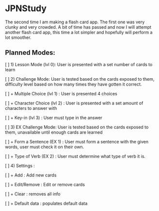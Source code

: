 # JPNStudy
The second time I am making a flash card app. The first one was very clunky and very crowded. A bit of time has passed and now I will attempt another flash card app, this time a lot simpler and hopefully will perform a lot smoother.

## Planned Modes:

[ ] 1) Lesson Mode (lvl 0): User is presented with a set number of cards to learn

[ ] 2) Challenge Mode: User is tested based on the cards exposed to them, difficulty level based on how many times they have gotten it correct.

[ ] + Multiple Choice (lvl 1) : User is presented 4 choices
  
[ ] + Character Choice (lvl 2) : User is presented with a set amount of characters to answer with
  
[ ] + Key-in (lvl 3) : User must type in the answer
  
[ ] 3) EX Challenge Mode: User is tested based on the cards exposed to them, unavailable until enough cards are learned

[ ] + Form a Sentence (EX 1) : User must form a sentence with the given words, user must check it on their own.
  
[ ] + Type of Verb (EX 2) : User must determine what type of verb it is.
  
[ ] 4) Settings :

[ ] + Add : Add new cards
  
[ ] + Edit/Remove : Edit or remove cards
  
[ ] + Clear : removes all info
  
[ ] + Default data : populates default data
